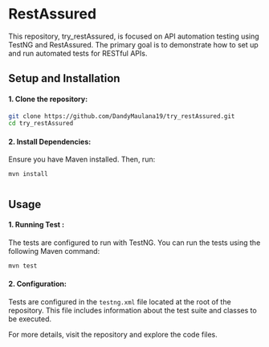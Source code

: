 
# RestAssured

This repository, try_restAssured, is focused on API automation testing using TestNG and RestAssured. The primary goal is to demonstrate how to set up and run automated tests for RESTful APIs.



## Setup and Installation

#### 1. Clone the repository:

```bash
git clone https://github.com/DandyMaulana19/try_restAssured.git
cd try_restAssured
```
#### 2. Install Dependencies:
Ensure you have Maven installed. Then, run:

```bash
mvn install
```

#
## Usage

#### 1. Running Test :
The tests are configured to run with TestNG. You can run the tests using the following Maven command:

```bash
mvn test
```

#### 2. Configuration:
Tests are configured in the `testng.xml` file located at the root of the repository. This file includes information about the test suite and classes to be executed.


For more details, visit the repository and explore the code files.
